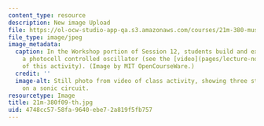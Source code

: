 ```yaml
---
content_type: resource
description: New image Upload
file: https://ol-ocw-studio-app-qa.s3.amazonaws.com/courses/21m-380-music-and-technology-contemporary-history-and-aesthetics-fall-2009/4748cc5758fa9640ebe72a819f5fb757_21m-380f09-th.jpg
file_type: image/jpeg
image_metadata:
  caption: In the Workshop portion of Session 12, students build and experiment with
    a photocell controlled oscillator (see the [video](pages/lecture-notes-and-videos)
    of this activity). (Image by MIT OpenCourseWare.)
  credit: ''
  image-alt: Still photo from video of class activity, showing three students working
    on a sonic circuit.
resourcetype: Image
title: 21m-380f09-th.jpg
uid: 4748cc57-58fa-9640-ebe7-2a819f5fb757
---
```

